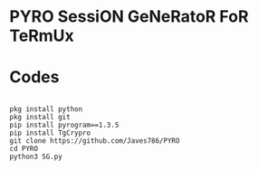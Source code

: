 # PYRO SessiON GeNeRatoR FoR TeRmUx

# Codes 
```

pkg install python
pkg install git
pip install pyrogram==1.3.5
pip install TgCrypro
git clone https://github.com/Javes786/PYRO
cd PYRO
python3 SG.py
